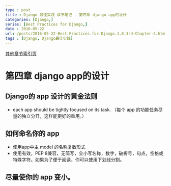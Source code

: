 ```yaml
---
type : post
title : Django 最佳实践-读书笔记 - 第四章 django app的设计
categories: [Django,] 
series: [Best Practices for Django,]
date : 2016-05-22
url: /posts/2016-05-22-Best.Practices.for.Django.1.8.3rd-Chapter-4.html 
tags : [Django, Django最佳实践]
---
```


[其他章节索引页](2016-05-22-Best.Practices.for.Django.1.8.3rd-Index.html)

# 第四章 django app的设计

## Django的 app 设计的黄金法则

- each app should be tightly focused on its task.
（每个 app 的功能任务尽量的独立分开，这样能更好的重用。）

## 如何命名你的 app 

- 使用app中主 model 的名称复数形式 
- 使用有效，PEP 8兼容，无简写，全小写名称，数字，破折号，句点，空格或特殊字符。如果为了便于阅读，你可以使用下划线分割。
<!-- more -->

## 尽量使你的 app 变小。


